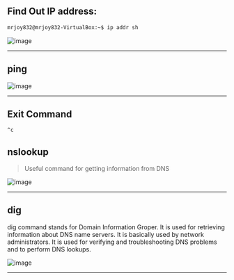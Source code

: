 ## Find Out IP address:

```txt
mrjoy832@mrjoy832-VirtualBox:~$ ip addr sh

```
![image](https://user-images.githubusercontent.com/77873383/172044117-d30f83ed-bcfd-4bbe-8732-2fde6da60987.png)

---


## ping 
![image](https://user-images.githubusercontent.com/77873383/172044140-99987f66-1505-4d55-abf3-240ac0a801cd.png)

--- 
## Exit Command
```txt
^c
```
## nslookup
> Useful command for getting information from DNS


![image](https://user-images.githubusercontent.com/77873383/172044288-39fd563c-b4a2-47cb-b59d-433674c9c598.png)

---

## dig 

dig command stands for Domain Information Groper. It is used for retrieving information about DNS name servers. It is basically used by network administrators. It is used for verifying and troubleshooting DNS problems and to perform DNS lookups.

![image](https://user-images.githubusercontent.com/77873383/172044365-137dfa46-818a-4b1a-b54d-1671879d3b88.png)

---


